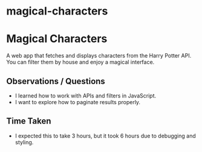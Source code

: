 # magical-characters
# Magical Characters

A web app that fetches and displays characters from the Harry Potter API. You can filter them by house and enjoy a magical interface.

## Observations / Questions
- I learned how to work with APIs and filters in JavaScript.
- I want to explore how to paginate results properly.

## Time Taken
- I expected this to take 3 hours, but it took 6 hours due to debugging and styling.